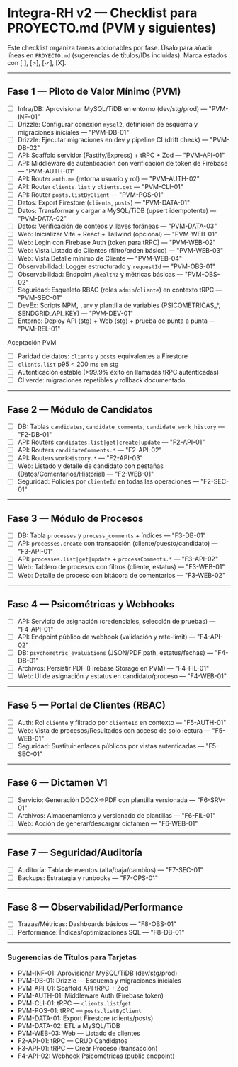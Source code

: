 # Integra-RH v2 — Checklist para PROYECTO.md (PVM y siguientes)

Este checklist organiza tareas accionables por fase. Úsalo para añadir líneas en `PROYECTO.md` (sugerencias de títulos/IDs incluidas). Marca estados con [ ], [>], [✓], [X].

---

## Fase 1 — Piloto de Valor Mínimo (PVM)

- [ ] Infra/DB: Aprovisionar MySQL/TiDB en entorno (dev/stg/prod) — "PVM-INF-01"
- [ ] Drizzle: Configurar conexión `mysql2`, definición de esquema y migraciones iniciales — "PVM-DB-01"
- [ ] Drizzle: Ejecutar migraciones en dev y pipeline CI (drift check) — "PVM-DB-02"
- [ ] API: Scaffold servidor (Fastify/Express) + tRPC + Zod — "PVM-API-01"
- [ ] API: Middleware de autenticación con verificación de token de Firebase — "PVM-AUTH-01"
- [ ] API: Router `auth.me` (retorna usuario y rol) — "PVM-AUTH-02"
- [ ] API: Router `clients.list` y `clients.get` — "PVM-CLI-01"
- [ ] API: Router `posts.listByClient` — "PVM-POS-01"
- [ ] Datos: Export Firestore (`clients`, `posts`) — "PVM-DATA-01"
- [ ] Datos: Transformar y cargar a MySQL/TiDB (upsert idempotente) — "PVM-DATA-02"
- [ ] Datos: Verificación de conteos y llaves foráneas — "PVM-DATA-03"
- [ ] Web: Inicializar Vite + React + Tailwind (opcional) — "PVM-WEB-01"
- [ ] Web: Login con Firebase Auth (token para tRPC) — "PVM-WEB-02"
- [ ] Web: Vista Listado de Clientes (filtro/orden básico) — "PVM-WEB-03"
- [ ] Web: Vista Detalle mínimo de Cliente — "PVM-WEB-04"
- [ ] Observabilidad: Logger estructurado y `requestId` — "PVM-OBS-01"
- [ ] Observabilidad: Endpoint `/healthz` y métricas básicas — "PVM-OBS-02"
- [ ] Seguridad: Esqueleto RBAC (roles `admin`/`cliente`) en contexto tRPC — "PVM-SEC-01"
- [ ] DevEx: Scripts NPM, `.env` y plantilla de variables (PSICOMETRICAS_*, SENDGRID_API_KEY) — "PVM-DEV-01"
- [ ] Entorno: Deploy API (stg) + Web (stg) + prueba de punta a punta — "PVM-REL-01"

Aceptación PVM
- [ ] Paridad de datos: `clients` y `posts` equivalentes a Firestore
- [ ] `clients.list` p95 < 200 ms en stg
- [ ] Autenticación estable (>99.9% éxito en llamadas tRPC autenticadas)
- [ ] CI verde: migraciones repetibles y rollback documentado

---

## Fase 2 — Módulo de Candidatos

- [ ] DB: Tablas `candidates`, `candidate_comments`, `candidate_work_history` — "F2-DB-01"
- [ ] API: Routers `candidates.list|get|create|update` — "F2-API-01"
- [ ] API: Routers `candidateComments.*` — "F2-API-02"
- [ ] API: Routers `workHistory.*` — "F2-API-03"
- [ ] Web: Listado y detalle de candidato con pestañas (Datos/Comentarios/Historial) — "F2-WEB-01"
- [ ] Seguridad: Policies por `clienteId` en todas las operaciones — "F2-SEC-01"

---

## Fase 3 — Módulo de Procesos

- [ ] DB: Tabla `processes` y `process_comments` + índices — "F3-DB-01"
- [ ] API: `processes.create` con transacción (cliente/puesto/candidato) — "F3-API-01"
- [ ] API: `processes.list|get|update` + `processComments.*` — "F3-API-02"
- [ ] Web: Tablero de procesos con filtros (cliente, estatus) — "F3-WEB-01"
- [ ] Web: Detalle de proceso con bitácora de comentarios — "F3-WEB-02"

---

## Fase 4 — Psicométricas y Webhooks

- [ ] API: Servicio de asignación (credenciales, selección de pruebas) — "F4-API-01"
- [ ] API: Endpoint público de webhook (validación y rate-limit) — "F4-API-02"
- [ ] DB: `psychometric_evaluations` (JSON/PDF path, estatus/fechas) — "F4-DB-01"
- [ ] Archivos: Persistir PDF (Firebase Storage en PVM) — "F4-FIL-01"
- [ ] Web: UI de asignación y estatus en candidato/proceso — "F4-WEB-01"

---

## Fase 5 — Portal de Clientes (RBAC)

- [ ] Auth: Rol `cliente` y filtrado por `clienteId` en contexto — "F5-AUTH-01"
- [ ] Web: Vista de procesos/Resultados con acceso de solo lectura — "F5-WEB-01"
- [ ] Seguridad: Sustituir enlaces públicos por vistas autenticadas — "F5-SEC-01"

---

## Fase 6 — Dictamen V1

- [ ] Servicio: Generación DOCX→PDF con plantilla versionada — "F6-SRV-01"
- [ ] Archivos: Almacenamiento y versionado de plantillas — "F6-FIL-01"
- [ ] Web: Acción de generar/descargar dictamen — "F6-WEB-01"

---

## Fase 7 — Seguridad/Auditoría

- [ ] Auditoría: Tabla de eventos (alta/baja/cambios) — "F7-SEC-01"
- [ ] Backups: Estrategia y runbooks — "F7-OPS-01"

---

## Fase 8 — Observabilidad/Performance

- [ ] Trazas/Métricas: Dashboards básicos — "F8-OBS-01"
- [ ] Performance: Índices/optimizaciones SQL — "F8-DB-01"

---

### Sugerencias de Títulos para Tarjetas
- PVM-INF-01: Aprovisionar MySQL/TiDB (dev/stg/prod)
- PVM-DB-01: Drizzle — Esquema y migraciones iniciales
- PVM-API-01: Scaffold API tRPC + Zod
- PVM-AUTH-01: Middleware Auth (Firebase token)
- PVM-CLI-01: tRPC — `clients.list`/`get`
- PVM-POS-01: tRPC — `posts.listByClient`
- PVM-DATA-01: Export Firestore (clients/posts)
- PVM-DATA-02: ETL a MySQL/TiDB
- PVM-WEB-03: Web — Listado de clientes
- F2-API-01: tRPC — CRUD Candidatos
- F3-API-01: tRPC — Crear Proceso (transacción)
- F4-API-02: Webhook Psicométricas (public endpoint)
